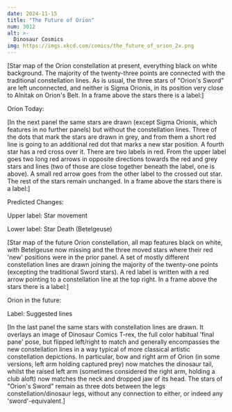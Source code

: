 ```yaml
---
date: 2024-11-15
title: "The Future of Orion"
num: 3012
alt: >-
  Dinosaur Cosmics
img: https://imgs.xkcd.com/comics/the_future_of_orion_2x.png
---
```

[Star map of the Orion constellation at present, everything black on white background. The majority of the twenty-three points are connected with the traditional constellation lines. As is usual, the three stars<!-- the nebula seemingly undepicted --> of "Orion's Sword" are left unconnected, and neither is Sigma Orionis, in its position very close to Alnitak on Orion's Belt. In a frame above the stars there is a label:]

Orion Today:

[In the next panel the same stars are drawn (except Sigma Orionis, which features in no further panels) but without the constellation lines. Three of the dots that mark the stars are drawn in grey, and from them a short red line is going to an additional red dot that marks a new star position. A fourth star has a red cross over it. There are two labels in red. From the upper label goes two long red arrows in opposite directions towards the red and grey stars and lines (two of those are close together beneath the label, one is above). A small red arrow goes from the other label to the crossed out star. The rest of the stars remain unchanged. In a frame above the stars there is a label:]

Predicted Changes:

Upper label: Star movement

Lower label: Star Death (Betelgeuse)

[Star map of the future Orion constellation, all map features black on white, with Betelgeuse now missing and the three moved stars where their red 'new' positions were in the prior panel. A set of mostly different constellation lines are drawn joining the majority of the twenty-one points (excepting the traditional Sword stars). A red label is written with a red arrow pointing to a constellation line at the top right. In a frame above the stars there is a label:]

Orion in the future:

Label: Suggested lines

[In the last panel the same stars with constellation lines are drawn. It overlays an image of Dinosaur Comics T-rex, the full color habitual 'final pane' pose, but flipped left/right to match and generally encompasses the new constellation lines in a way typical of more classical artistic constellation depictions. In particular, bow and right arm of Orion (in some versions, left arm holding captured prey) now matches the dinosaur tail, whilst the raised left arm (sometimes considered the right arm, holding a club aloft) now matches the neck and dropped jaw of its head. The stars of "Orion's Sword" remain as three dots between the legs constellation/dinosaur legs, without any connection to either, or indeed any 'sword'-equivalent.]
